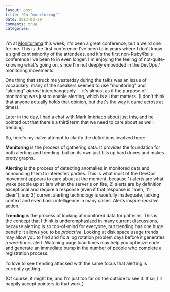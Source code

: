 ```yaml
---
layout: post
title: 'On "monitoring"'
date: 2013-03-29
comments: true
categories:
---
```

I'm at [Monitorama](http://monitorama.com) this week; it's been a great conference, but a weird one for me. This is the first conference I've been to in years where I don't know a significant minority of the attendees, and it's the first non-Ruby/Rails conference I've been to in even longer. I'm enjoying the feeling of not-quite-knowing what's going on, since I'm not deeply embedded in the DevOps / monitoring movements.

One thing that struck me yesterday during the talks was an issue of vocabulary: many of the speakers seemed to use "monitoring" and "alerting" *almost* interchangeably -- it's almost as if the purpose of monitoring was just to enable alerting, which is all that matters. (I don't think that anyone actually holds that opinion, but that's the way it came across at times).

Later in the day, I had a chat with [Mark Imbriaco](http://twitter.com/markimbriaco) about just this, and he pointed out that there's a third term that we need to care about as well: trending.

So, here's my naïve attempt to clarify the definitions involved here:

**Monitoring** is the process of gathering data. It provides the foundation for both alerting and trending, but on its own just fills up hard drives and makes pretty graphs.

**Alerting** is the process of detecting anomalies in monitored data and announcing them to interested parties. This is what most of the DevOps movement appears to care about at the moment, because 1) alerts are what wake people up at 1am when the server's on fire, 2) alerts are by definition exceptional and require a response (even if that response is "meh, it'll clear"), and 3) current alerting technology is woefully inadequate, lacking context and even basic intelligence in many cases. Alerts inspire *reactive* action.

**Trending** is the process of looking at monitored data for patterns. This is the concept that I think is underemphasized in many current discussions, because alerting is so top-of-mind for everyone, but trending has one huge benefit: it allows you to be *proactive*. Looking at disk space usage trends may allow you to find and fix a log rotation problem days before it generates a wee-hours alert. Watching page load times may help you optimize code and generate an immediate bump in the number of people who complete a registration process.

I'd love to see trending attacked with the same focus that alerting is currently getting.

(Of course, it might be, and I'm just too far on the outside to see it. If so, I'll happily accept pointers to that work.)
